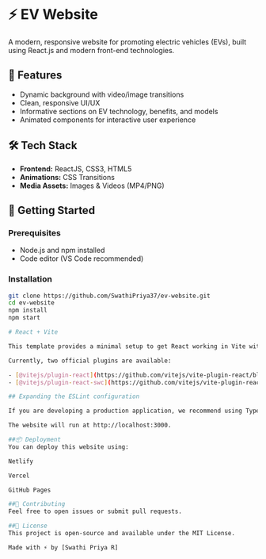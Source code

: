 # ⚡ EV Website

A modern, responsive website for promoting electric vehicles (EVs), built using React.js and modern front-end technologies.

## 🚗 Features

- Dynamic background with video/image transitions
- Clean, responsive UI/UX
- Informative sections on EV technology, benefits, and models
- Animated components for interactive user experience

## 🛠️ Tech Stack

- **Frontend:** ReactJS, CSS3, HTML5
- **Animations:** CSS Transitions
- **Media Assets:** Images & Videos (MP4/PNG)

## 🚀 Getting Started

### Prerequisites

- Node.js and npm installed
- Code editor (VS Code recommended)

### Installation

```bash
git clone https://github.com/SwathiPriya37/ev-website.git
cd ev-website
npm install
npm start

# React + Vite

This template provides a minimal setup to get React working in Vite with HMR and some ESLint rules.

Currently, two official plugins are available:

- [@vitejs/plugin-react](https://github.com/vitejs/vite-plugin-react/blob/main/packages/plugin-react) uses [Babel](https://babeljs.io/) for Fast Refresh
- [@vitejs/plugin-react-swc](https://github.com/vitejs/vite-plugin-react/blob/main/packages/plugin-react-swc) uses [SWC](https://swc.rs/) for Fast Refresh

## Expanding the ESLint configuration

If you are developing a production application, we recommend using TypeScript with type-aware lint rules enabled. Check out the [TS template](https://github.com/vitejs/vite/tree/main/packages/create-vite/template-react-ts) for information on how to integrate TypeScript and [`typescript-eslint`](https://typescript-eslint.io) in your project.

The website will run at http://localhost:3000.

##📦 Deployment
You can deploy this website using:

Netlify

Vercel

GitHub Pages

##🙌 Contributing
Feel free to open issues or submit pull requests.

##📄 License
This project is open-source and available under the MIT License.

Made with ⚡ by [Swathi Priya R]